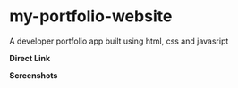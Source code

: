 # my-portfolio-website
A developer portfolio app built using html, css and javasript

**Direct Link**

**Screenshots**

